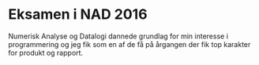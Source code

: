 # Eksamen i NAD 2016

Numerisk Analyse og Datalogi dannede grundlag for min interesse i programmering og jeg fik som en af de få på årgangen der fik top karakter for produkt og rapport.
